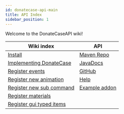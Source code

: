 ```yaml
---
id: donatecase-api-main
title: API Index
sidebar_position: 1
---
```

Welcome to the DonateCaseAPI wiki!


| Wiki index                                | API                                                                                                        |
|-------------------------------------------|------------------------------------------------------------------------------------------------------------|
| [Install](install)                        | [Maven Repo](https://repo.jodexindustries.xyz/#/releases/com/jodexindustries/donatecase/DonateCaseAPI)     |
| [Implementing DonateCase](implementing)   | [JavaDocs](https://repo.jodexindustries.xyz/javadoc/releases/com/jodexindustries/donatecase/spigot/latest) |
| [Register events](events.md)              | [GitHub](https://github.com/Jodexx/DonateCase)                                                             |
| [Register new animation](animations)      | [Help](https://discord.gg/NVE4vWnJ9j)                                                                      |
| [Register new sub command](subcommands)   | [Example addon](https://github.com/Jodexx/DonateCaseTestAddon)                                             |
| [Register materials](materials)           |                                                                                                            |
| [Register gui typed items](guitypeditems) |                                                                                                            |
